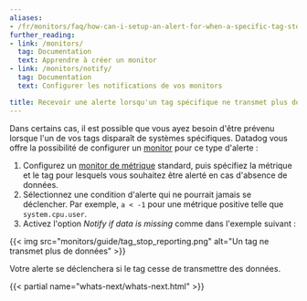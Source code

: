 ```yaml
---
aliases:
- /fr/monitors/faq/how-can-i-setup-an-alert-for-when-a-specific-tag-stops-reporting
further_reading:
- link: /monitors/
  tag: Documentation
  text: Apprendre à créer un monitor
- link: /monitors/notify/
  tag: Documentation
  text: Configurer les notifications de vos monitors

title: Recevoir une alerte lorsqu'un tag spécifique ne transmet plus de données
---
```


Dans certains cas, il est possible que vous ayez besoin d'être prévenu lorsque l'un de vos tags disparaît de systèmes spécifiques. Datadog vous offre la possibilité de configurer un [monitor][1] pour ce type d'alerte :

1. Configurez un [monitor de métrique][2] standard, puis spécifiez la métrique et le tag pour lesquels vous souhaitez être alerté en cas d'absence de données.
1. Sélectionnez une condition d'alerte qui ne pourrait jamais se déclencher. Par exemple, `a < -1` pour une métrique positive telle que `system.cpu.user`.
1. Activez l'option _Notify if data is missing_ comme dans l'exemple suivant :

{{< img src="monitors/guide/tag_stop_reporting.png" alt="Un tag ne transmet plus de données" >}}

Votre alerte se déclenchera si le tag cesse de transmettre des données.

{{< partial name="whats-next/whats-next.html" >}}

[1]: /fr/monitors/
[2]: /fr/monitors/types/metric/
